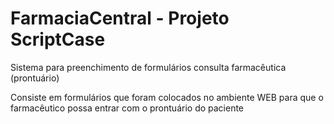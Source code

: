 # FarmaciaCentral - Projeto ScriptCase
Sistema para preenchimento de formulários consulta farmacêutica (prontuário)


Consiste em formulários que foram colocados no ambiente WEB para que o farmacêutico possa entrar com o prontuário do paciente
